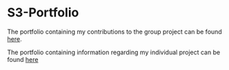 # S3-Portfolio

The portfolio containing my contributions to the group project can be found [here](https://github.com/Blurrito/S3-Portfolio/blob/main/Group/README.md).

The portfolio containing information regarding my individual project can be found [here](https://github.com/Blurrito/S3-Portfolio/blob/main/Individual/README.md)
